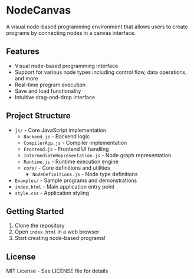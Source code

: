 # NodeCanvas

A visual node-based programming environment that allows users to create programs by connecting nodes in a canvas interface.

## Features

- Visual node-based programming interface
- Support for various node types including control flow, data operations, and more
- Real-time program execution
- Save and load functionality
- Intuitive drag-and-drop interface

## Project Structure

- `js/` - Core JavaScript implementation
  - `Backend.js` - Backend logic
  - `CompilerApp.js` - Compiler implementation
  - `Frontend.js` - Frontend UI handling
  - `IntermediateRepresentation.js` - Node graph representation
  - `Runtime.js` - Runtime execution engine
  - `core/` - Core definitions and utilities
    - `NodeDefinitions.js` - Node type definitions
- `Examples/` - Sample programs and demonstrations
- `index.html` - Main application entry point
- `style.css` - Application styling

## Getting Started

1. Clone the repository
2. Open `index.html` in a web browser
3. Start creating node-based programs!

## License

MIT License - See LICENSE file for details
